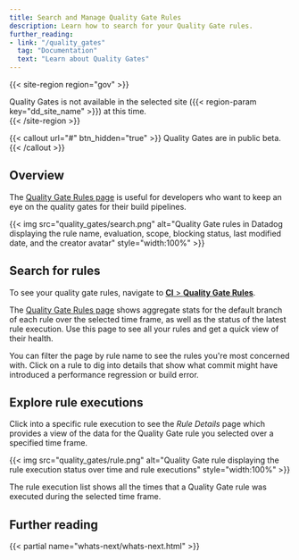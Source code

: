 ```yaml
---
title: Search and Manage Quality Gate Rules 
description: Learn how to search for your Quality Gate rules.
further_reading:
- link: "/quality_gates"
  tag: "Documentation"
  text: "Learn about Quality Gates"
---
```


{{< site-region region="gov" >}}
<div class="alert alert-warning">Quality Gates is not available in the selected site ({{< region-param key="dd_site_name" >}}) at this time.</div>
{{< /site-region >}}

{{< callout url="#" btn_hidden="true" >}}
Quality Gates are in public beta.
{{< /callout >}}

## Overview

The [Quality Gate Rules page][1] is useful for developers who want to keep an eye on the quality gates for their build pipelines.

{{< img src="quality_gates/search.png" alt="Quality Gate rules in Datadog displaying the rule name, evaluation, scope, blocking status, last modified date, and the creator avatar" style="width:100%" >}}

## Search for rules

To see your quality gate rules, navigate to [**CI** > **Quality Gate Rules**][1].

The [Quality Gate Rules page][1] shows aggregate stats for the default branch of each rule over the selected time frame, as well as the status of the latest rule execution. Use this page to see all your rules and get a quick view of their health.

You can filter the page by rule name to see the rules you're most concerned with. Click on a rule to dig into details that show what commit might have introduced a performance regression or build error. 

## Explore rule executions

Click into a specific rule execution to see the _Rule Details_ page which provides a view of the data for the Quality Gate rule you selected over a specified time frame.

{{< img src="quality_gates/rule.png" alt="Quality Gate rule displaying the rule execution status over time and rule executions" style="width:100%" >}}

The rule execution list shows all the times that a Quality Gate rule was executed during the selected time frame. 

## Further reading

{{< partial name="whats-next/whats-next.html" >}}

[1]: https://app.datadoghq.com/ci/quality-gates
